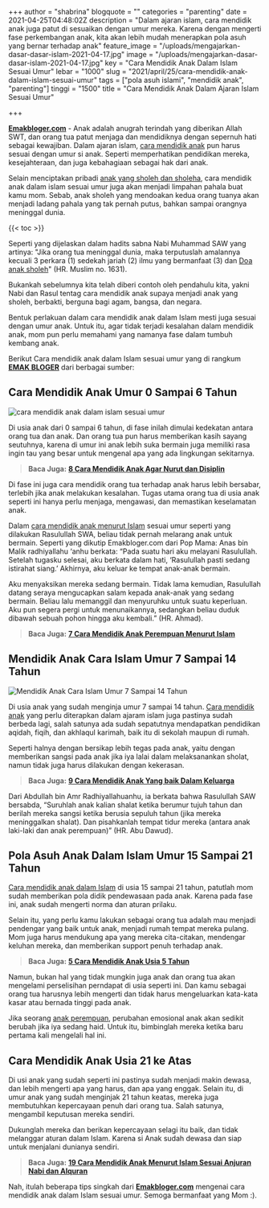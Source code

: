+++
author = "shabrina"
blogquote = ""
categories = "parenting"
date = 2021-04-25T04:48:02Z
description = "Dalam ajaran islam, cara mendidik anak juga patut di sesuaikan dengan umur mereka. Karena dengan mengerti fase perkembangan anak, kita akan lebih mudah menerapkan pola asuh yang bernar terhadap anak"
feature_image = "/uploads/mengajarkan-dasar-dasar-islam-2021-04-17.jpg"
image = "/uploads/mengajarkan-dasar-dasar-islam-2021-04-17.jpg"
key = "Cara Mendidik Anak Dalam Islam Sesuai Umur"
lebar = "1000"
slug = "2021/april/25/cara-mendidik-anak-dalam-islam-sesuai-umur"
tags = ["pola asuh islami", "mendidik anak", "parenting"]
tinggi = "1500"
title = "Cara Mendidik Anak Dalam Ajaran Islam Sesuai Umur"

+++

[**Emakbloger.com**](/) - Anak adalah anugrah terindah yang diberikan Allah SWT, dan orang tua patut menjaga dan mendidiknya dengan sepernuh hati sebagai kewajiban. Dalam ajaran islam, [cara mendidik anak](https://www.emakbloger.com/2021/april/13/cara-mendidik-anak/) pun harus sesuai dengan umur si anak. Seperti memperhatikan pendidikan mereka, kesejahteraan, dan juga kebahagiaan sebagai hak dari anak.

Selain menciptakan pribadi [anak yang sholeh dan sholeha](/tags/pola-asuh-islami), cara mendidik anak dalam islam sesuai umur juga akan menjadi limpahan pahala buat kamu mom. Sebab, anak sholeh yang mendoakan kedua orang tuanya akan menjadi ladang pahala yang tak pernah putus, bahkan sampai orangnya meninggal dunia.

{{< toc >}}

Seperti yang dijelaskan dalam hadits sabna Nabi Muhammad SAW yang artinya: "Jika orang tua meninggal dunia, maka terputuslah amalannya kecuali 3 perkara (1) sedekah jariah (2) ilmu yang bermanfaat (3) dan [Doa anak sholeh](https://www.emakbloger.com/hadits-hadits-pendek/)" (HR. Muslim no. 1631).

Bukankah sebelumnya kita telah diberi contoh oleh pendahulu kita, yakni Nabi dan Rasul tentag cara mendidik anak supaya menjadi anak yang sholeh, berbakti, berguna bagi agam, bangsa, dan negara.

Bentuk perlakuan dalam cara mendidik anak dalam Islam mesti juga sesuai dengan umur anak. Untuk itu, agar tidak terjadi kesalahan dalam mendidik anak, mom pun perlu memahami yang namanya fase dalam tumbuh kembang anak.

Berikut Cara mendidik anak dalam Islam sesuai umur yang di rangkum [**EMAK BLOGER**](/) dari berbagai sumber:

## Cara Mendidik Anak Umur 0 Sampai 6 Tahun

![cara mendidik anak dalam islam sesuai umur](/uploads/selalu-memperdengarkan-lantunan-ayat-suci-alquran-2021-04-17.jpg "cara mendidik anak dalam islam sesuai umur")

Di usia anak dari 0 sampai 6 tahun, di fase inilah dimulai kedekatan antara orang tua dan anak. Dan orang tua pun harus memberikan kasih sayang seutuhnya, karena di umur ini anak lebih suka bermain juga memiliki rasa ingin tau yang besar untuk mengenal apa yang ada lingkungan sekitarnya.

> **Baca Juga:** [**8 Cara Mendidik Anak Agar Nurut dan Disiplin**](https://www.emakbloger.com/2021/april/13/cara-mendidik-anak/)

Di fase ini juga cara mendidik orang tua terhadap anak harus lebih bersabar, terlebih jika anak melakukan kesalahan. Tugas utama orang tua di usia anak seperti ini hanya perlu menjaga, mengawasi, dan memastikan keselamatan anak.

Dalam [cara mendidik anak menurut Islam](/tags/pola-asuh-islami) sesuai umur seperti yang dilakukan Rasulullah SWA, beliau tidak pernah melarang anak untuk bermain. Seperti yang dikutip Emakbloger.com dari Pop Mama: Anas bin Malik radhiyallahu ‘anhu berkata: “Pada suatu hari aku melayani Rasulullah. Setelah tugasku selesai, aku berkata dalam hati, ‘Rasulullah pasti sedang istirahat siang.’ Akhirnya, aku keluar ke tempat anak-anak bermain.

Aku menyaksikan mereka sedang bermain. Tidak lama kemudian, Rasulullah datang seraya mengucapkan salam kepada anak-anak yang sedang bermain. Beliau lalu memanggil dan menyuruhku untuk suatu keperluan. Aku pun segera pergi untuk menunaikannya, sedangkan beliau duduk dibawah sebuah pohon hingga aku kembali.” (HR. Ahmad).

> **Baca Juga:** [**7 Cara Mendidik Anak Perempuan Menurut Islam**](https://www.emakbloger.com/2021/april/13/cara-mendidik-anak-perempuan/)

## Mendidik Anak Cara Islam Umur 7 Sampai 14 Tahun

![Mendidik Anak Cara Islam Umur 7 Sampai 14 Tahun](/uploads/mengajarkan-tauhid-2021-04-17.jpg "Mendidik Anak Cara Islam Umur 7 Sampai 14 Tahun")

Di usia anak yang sudah menginja umur 7 sampai 14 tahun. [Cara mendidik anak](/tags/mendidik-anak) yang perlu diterapkan dalam ajaram islam juga pastinya sudah berbeda lagi, salah satunya ada sudah sepatutnya mendapatkan pendidikan aqidah, fiqih, dan akhlaqul karimah, baik itu di sekolah maupun di rumah.

Seperti halnya dengan bersikap lebih tegas pada anak, yaitu dengan memberikan sangsi pada anak jika iya lalai dalam melaksanankan sholat, namun tidak juga harus dilakukan dengan kekerasan.

> **Baca Juga:** [**9 Cara Mendidik Anak Yang baik Dalam Keluarga**](https://www.emakbloger.com/2021/april/13/cara-mendidik-anak-yang-baik-dalam-keluarga/)

Dari Abdullah bin Amr Radhiyallahuanhu, ia berkata bahwa Rasulullah SAW bersabda, “Suruhlah anak kalian shalat ketika berumur tujuh tahun dan berilah mereka sangsi ketika berusia sepuluh tahun (jika mereka meninggalkan shalat). Dan pisahkanlah tempat tidur mereka (antara anak laki-laki dan anak perempuan)” (HR. Abu Dawud).

## Pola Asuh Anak Dalam Islam Umur 15 Sampai 21 Tahun

[Cara mendidik anak dalam Islam](/tags/parenting) di usia 15 sampai 21 tahun, patutlah mom sudah memberikan pola didik pendewasaan pada anak. Karena pada fase ini, anak sudah mengerti norma dan aturan prilaku.

Selain itu, yang perlu kamu lakukan sebagai orang tua adalah mau menjadi pendengar yang baik untuk anak, menjadi rumah tempat mereka pulang. Mom juga harus mendukung apa yang mereka cita-citakan, mendengar keluhan mereka, dan memberikan support penuh terhadap anak.

> **Baca Juga:** [**5 Cara Mendidik Anak Usia 5 Tahun**](https://www.emakbloger.com/2021/april/20/cara-mendidik-anak-5-tahun/)

Namun, bukan hal yang tidak mungkin juga anak dan orang tua akan mengelami perselisihan perndapat di usia seperti ini. Dan kamu sebagai orang tua harusnya lebih mengerti dan tidak harus mengeluarkan kata-kata kasar atau bernada tinggi pada anak.

Jika seorang [anak perempuan](/tags/parenting), perubahan emosional anak akan sedikit berubah jika iya sedang haid. Untuk itu, bimbinglah mereka ketika baru pertama kali mengelali hal ini.

## Cara Mendidik Anak Usia 21 ke Atas

Di usi anak yang sudah seperti ini pastinya sudah menjadi makin dewasa, dan lebih mengerti apa yang harus, dan apa yang enggak. Selain itu, di umur anak yang sudah menginjak 21 tahun keatas, mereka juga membutuhkan kepercayaan penuh dari orang tua. Salah satunya, mengambil keputusan mereka sendiri.

Dukunglah mereka dan berikan kepercayaan selagi itu baik, dan tidak melanggar aturan dalam Islam. Karena si Anak sudah dewasa dan siap untuk menjalani dunianya sendiri.

> **Baca Juga:** [**19 Cara Mendidik Anak Menurut Islam Sesuai Anjuran Nabi dan Alquran**](https://www.emakbloger.com/2021/april/18/cara-mendidik-anak-menurut-islam/)

Nah, itulah beberapa tips singkah dari [**Emakbloger.com**](/) mengenai cara mendidik anak dalam Islam sesuai umur. Semoga bermanfaat yang Mom :).

